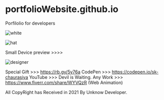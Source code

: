 # portfolioWebsite.github.io

Porfilolio for developers

![white](https://user-images.githubusercontent.com/97239651/197729929-4205d5f1-bbf8-4b44-9919-bf66e58d56cd.PNG)

![hat](https://user-images.githubusercontent.com/97239651/197729925-a6b0028f-2391-424f-b6a4-385b3115a0fd.PNG)

Small Device preview >>>>

![designer](https://user-images.githubusercontent.com/97239651/197729916-0f63d2a4-1033-4e07-a6b8-b5db79a5030c.PNG)


Special Gift >>> https://rb.gy/5y76a
CodePen >>> https://codepen.io/sk-chaurasiya
YouTube >>> Devil is Waiting.
Any Work >>> https://www.fiverr.com/share/WYVQzR (Web Animation)

All CopyRight has Received in 2021 By Unknow Developer.
